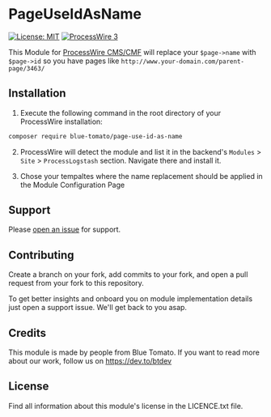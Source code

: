 # PageUseIdAsName

[![License: MIT](https://img.shields.io/badge/License-MIT-blue.svg)](https://opensource.org/licenses/MIT)
[![ProcessWire 3](https://img.shields.io/badge/ProcessWire-3.x-orange.svg)](https://github.com/processwire/processwire)

This Module for [ProcessWire CMS/CMF](http://processwire.com/) will replace your `$page->name` with `$page->id` so you have pages like
`http://www.your-domain.com/parent-page/3463/`

## Installation

1. Execute the following command in the root directory of your ProcessWire installation:

```bash
composer require blue-tomato/page-use-id-as-name
```

2. ProcessWire will detect the module and list it in the backend's `Modules` > `Site` > `ProcessLogstash` section. Navigate there and install it.

3. Chose your tempaltes where the name replacement should be applied in the Module Configuration Page

## Support

Please [open an issue](https://github.com/blue-tomato/PageUseIdAsName/issues/new) for support.

## Contributing

Create a branch on your fork, add commits to your fork, and open a pull request from your fork to this repository.

To get better insights and onboard you on module implementation details just open a support issue. We'll get back to you asap.

## Credits

This module is made by people from Blue Tomato. If you want to read more about our work, follow us on https://dev.to/btdev

## License

Find all information about this module's license in the LICENCE.txt file.
